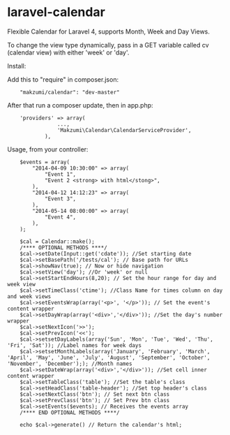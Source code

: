 laravel-calendar
================

Flexible Calendar for Laravel 4, supports Month, Week and Day Views.

To change the view type dynamically, pass in a GET variable called cv (calendar view) with either 'week' or 'day'.

Install:

Add this to "require" in composer.json:

		"makzumi/calendar": "dev-master"

After that run a composer update, then in app.php:

		'providers' => array(
					...,
					'Makzumi\Calendar\CalendarServiceProvider',
				),

Usage, from your controller:

		$events = array(
			"2014-04-09 10:30:00" => array(
				"Event 1",
				"Event 2 <strong> with html</stong>",
			),
			"2014-04-12 14:12:23" => array(
				"Event 3",
			),
			"2014-05-14 08:00:00" => array(
				"Event 4",
			),
		);

		$cal = Calendar::make();
		/**** OPTIONAL METHODS ****/
		$cal->setDate(Input::get('cdate')); //Set starting date
		$cal->setBasePath('/tests/cal'); // Base path for URLs
		$cal->showNav(true); // Now or hide navigation
		$cal->setView('day'); //Or 'week' or null
		$cal->setStartEndHours(8,20); // Set the hour range for day and week view
		$cal->setTimeClass('ctime'); //Class Name for times column on day and week views
		$cal->setEventsWrap(array('<p>', '</p>')); // Set the event's content wrapper
		$cal->setDayWrap(array('<div>','</div>')); //Set the day's number wrapper
		$cal->setNextIcon('>>');	
		$cal->setPrevIcon('<<');
		$cal->setsetDayLabels(array('Sun', 'Mon', 'Tue', 'Wed', 'Thu', 'Fri', 'Sat')); //Label names for week days
		$cal->setsetMonthLabels(array('January', 'February', 'March', 'April', 'May', 'June', 'July', 'August', 'September', 'October', 'November', 'December');); //Month names
		$cal->setDateWrap(array('<div>','</div>')); //Set cell inner content wrapper
		$cal->setTableClass('table'); //Set the table's class 
		$cal->setHeadClass('table-header'); //Set top header's class
		$cal->setNextClass('btn'); // Set next btn class 
		$cal->setPrevClass('btn'); // Set Prev btn class
		$cal->setEvents($events); // Receives the events array
		/**** END OPTIONAL METHODS ****/

		echo $cal->generate() // Return the calendar's html;
		
		
		
